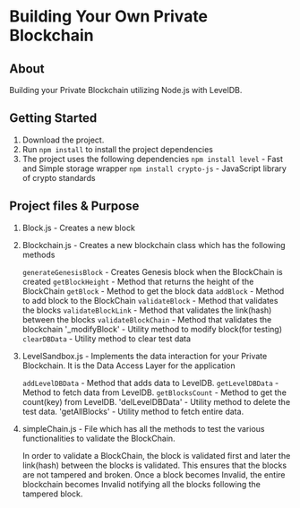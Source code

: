 # Building Your Own Private Blockchain

## About

Building your Private Blockchain utilizing Node.js with LevelDB.

## Getting Started

1. Download the project.
2. Run `npm install` to install the project dependencies
3. The project uses the following dependencies
    `npm install level` - Fast and Simple storage wrapper
    `npm install crypto-js` - JavaScript library of crypto standards

## Project files & Purpose

1. Block.js               - Creates a new block
2. Blockchain.js          - Creates a new blockchain class which has the following methods

   `generateGenesisBlock` - Creates Genesis block when the BlockChain is created
   `getBlockHeight`       - Method that returns the height of the BlockChain
   `getBlock`             - Method to get the block data
   `addBlock`             - Method to add block to the BlockChain
   `validateBlock`        - Method that validates the blocks
   `validateBlockLink`    - Method that validates the link(hash) between the blocks
   `validateBlockChain`   - Method that validates the blockchain
   '_modifyBlock'         - Utility method to modify block(for testing)
   `clearDBData`          - Utility method to clear test data

3. LevelSandbox.js        - Implements the data interaction for your Private Blockchain. It is the Data Access Layer for the application

    `addLevelDBData`      - Method that adds data to LevelDB.
    `getLevelDBData`      - Method to fetch data from LevelDB.
    `getBlocksCount`      - Method to get the count(key) from LevelDB.
    'delLevelDBData'      - Utility method to delete the test data.
    'getAllBlocks'        - Utility method to fetch entire data.

4. simpleChain.js         - File which has all the methods to test the various functionalities to validate the BlockChain.

   In order to validate a BlockChain, the block is validated first and later the link(hash) between the blocks is validated. This ensures that the blocks are not tampered and broken. Once a block becomes Invalid, the entire blockchain becomes Invalid notifying all the blocks following the tampered block.
